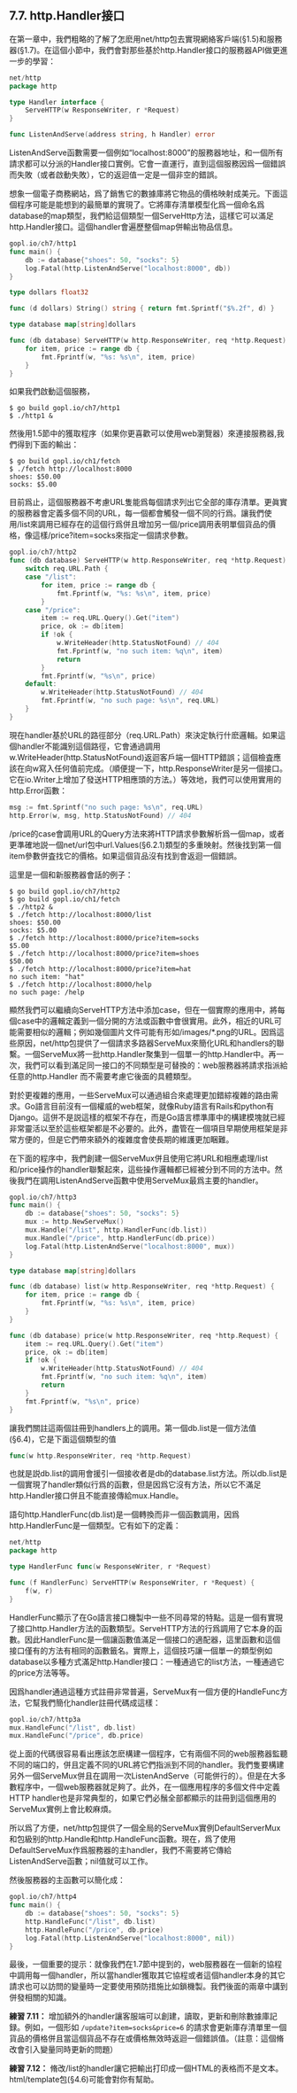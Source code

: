 ## 7.7. http.Handler接口

在第一章中，我們粗略的了解了怎麽用net/http包去實現網絡客戶端(§1.5)和服務器(§1.7)。在這個小節中，我們會對那些基於http.Handler接口的服務器API做更進一步的學習：

```go
net/http
package http

type Handler interface {
	ServeHTTP(w ResponseWriter, r *Request)
}

func ListenAndServe(address string, h Handler) error
```

ListenAndServe函數需要一個例如“localhost:8000”的服務器地址，和一個所有請求都可以分派的Handler接口實例。它會一直運行，直到這個服務因爲一個錯誤而失敗（或者啟動失敗），它的返迴值一定是一個非空的錯誤。

想象一個電子商務網站，爲了銷售它的數據庫將它物品的價格映射成美元。下面這個程序可能是能想到的最簡單的實現了。它將庫存清單模型化爲一個命名爲database的map類型，我們給這個類型一個ServeHttp方法，這樣它可以滿足http.Handler接口。這個handler會遍歷整個map併輸出物品信息。

```go
gopl.io/ch7/http1
func main() {
	db := database{"shoes": 50, "socks": 5}
	log.Fatal(http.ListenAndServe("localhost:8000", db))
}

type dollars float32

func (d dollars) String() string { return fmt.Sprintf("$%.2f", d) }

type database map[string]dollars

func (db database) ServeHTTP(w http.ResponseWriter, req *http.Request) {
	for item, price := range db {
		fmt.Fprintf(w, "%s: %s\n", item, price)
	}
}
```

如果我們啟動這個服務，

```
$ go build gopl.io/ch7/http1
$ ./http1 &
```

然後用1.5節中的獲取程序（如果你更喜歡可以使用web瀏覽器）來連接服務器,我們得到下面的輸出：

```
$ go build gopl.io/ch1/fetch
$ ./fetch http://localhost:8000
shoes: $50.00
socks: $5.00
```

目前爲止，這個服務器不考慮URL隻能爲每個請求列出它全部的庫存清單。更眞實的服務器會定義多個不同的URL，每一個都會觸發一個不同的行爲。讓我們使用/list來調用已經存在的這個行爲併且增加另一個/price調用表明單個貨品的價格，像這樣/price?item=socks來指定一個請求參數。

```go
gopl.io/ch7/http2
func (db database) ServeHTTP(w http.ResponseWriter, req *http.Request) {
	switch req.URL.Path {
	case "/list":
		for item, price := range db {
			fmt.Fprintf(w, "%s: %s\n", item, price)
		}
	case "/price":
		item := req.URL.Query().Get("item")
		price, ok := db[item]
		if !ok {
			w.WriteHeader(http.StatusNotFound) // 404
			fmt.Fprintf(w, "no such item: %q\n", item)
			return
		}
		fmt.Fprintf(w, "%s\n", price)
	default:
		w.WriteHeader(http.StatusNotFound) // 404
		fmt.Fprintf(w, "no such page: %s\n", req.URL)
	}
}
```

現在handler基於URL的路徑部分（req.URL.Path）來決定執行什麽邏輯。如果這個handler不能識别這個路徑，它會通過調用w.WriteHeader(http.StatusNotFound)返迴客戶端一個HTTP錯誤；這個檢査應該在向w寫入任何值前完成。（順便提一下，http.ResponseWriter是另一個接口。它在io.Writer上增加了發送HTTP相應頭的方法。）等效地，我們可以使用實用的http.Error函數：

```go
msg := fmt.Sprintf("no such page: %s\n", req.URL)
http.Error(w, msg, http.StatusNotFound) // 404
```

/price的case會調用URL的Query方法來將HTTP請求參數解析爲一個map，或者更準確地説一個net/url包中url.Values(§6.2.1)類型的多重映射。然後找到第一個item參數併査找它的價格。如果這個貨品沒有找到會返迴一個錯誤。

這里是一個和新服務器會話的例子：

```
$ go build gopl.io/ch7/http2
$ go build gopl.io/ch1/fetch
$ ./http2 &
$ ./fetch http://localhost:8000/list
shoes: $50.00
socks: $5.00
$ ./fetch http://localhost:8000/price?item=socks
$5.00
$ ./fetch http://localhost:8000/price?item=shoes
$50.00
$ ./fetch http://localhost:8000/price?item=hat
no such item: "hat"
$ ./fetch http://localhost:8000/help
no such page: /help
```

顯然我們可以繼續向ServeHTTP方法中添加case，但在一個實際的應用中，將每個case中的邏輯定義到一個分開的方法或函數中會很實用。此外，相近的URL可能需要相似的邏輯；例如幾個圖片文件可能有形如/images/\*.png的URL。因爲這些原因，net/http包提供了一個請求多路器ServeMux來簡化URL和handlers的聯繫。一個ServeMux將一批http.Handler聚集到一個單一的http.Handler中。再一次，我們可以看到滿足同一接口的不同類型是可替換的：web服務器將請求指派給任意的http.Handler
而不需要考慮它後面的具體類型。

對於更複雜的應用，一些ServeMux可以通過組合來處理更加錯綜複雜的路由需求。Go語言目前沒有一個權威的web框架，就像Ruby語言有Rails和python有Django。這併不是説這樣的框架不存在，而是Go語言標準庫中的構建模塊就已經非常靈活以至於這些框架都是不必要的。此外，盡管在一個項目早期使用框架是非常方便的，但是它們帶來額外的複雜度會使長期的維護更加睏難。

在下面的程序中，我們創建一個ServeMux併且使用它將URL和相應處理/list和/price操作的handler聯繫起來，這些操作邏輯都已經被分到不同的方法中。然後我門在調用ListenAndServe函數中使用ServeMux最爲主要的handler。

```go
gopl.io/ch7/http3
func main() {
	db := database{"shoes": 50, "socks": 5}
	mux := http.NewServeMux()
	mux.Handle("/list", http.HandlerFunc(db.list))
	mux.Handle("/price", http.HandlerFunc(db.price))
	log.Fatal(http.ListenAndServe("localhost:8000", mux))
}

type database map[string]dollars

func (db database) list(w http.ResponseWriter, req *http.Request) {
	for item, price := range db {
		fmt.Fprintf(w, "%s: %s\n", item, price)
	}
}

func (db database) price(w http.ResponseWriter, req *http.Request) {
	item := req.URL.Query().Get("item")
	price, ok := db[item]
	if !ok {
		w.WriteHeader(http.StatusNotFound) // 404
		fmt.Fprintf(w, "no such item: %q\n", item)
		return
	}
	fmt.Fprintf(w, "%s\n", price)
}
```

讓我們關註這兩個註冊到handlers上的調用。第一個db.list是一個方法值 (§6.4)，它是下面這個類型的值

```go
func(w http.ResponseWriter, req *http.Request)
```

也就是説db.list的調用會援引一個接收者是db的database.list方法。所以db.list是一個實現了handler類似行爲的函數，但是因爲它沒有方法，所以它不滿足http.Handler接口併且不能直接傳給mux.Handle。

語句http.HandlerFunc(db.list)是一個轉換而非一個函數調用，因爲http.HandlerFunc是一個類型。它有如下的定義：

```go
net/http
package http

type HandlerFunc func(w ResponseWriter, r *Request)

func (f HandlerFunc) ServeHTTP(w ResponseWriter, r *Request) {
	f(w, r)
}
```

HandlerFunc顯示了在Go語言接口機製中一些不同尋常的特點。這是一個有實現了接口http.Handler方法的函數類型。ServeHTTP方法的行爲調用了它本身的函數。因此HandlerFunc是一個讓函數值滿足一個接口的適配器，這里函數和這個接口僅有的方法有相同的函數籤名。實際上，這個技巧讓一個單一的類型例如database以多種方式滿足http.Handler接口：一種通過它的list方法，一種通過它的price方法等等。

因爲handler通過這種方式註冊非常普遍，ServeMux有一個方便的HandleFunc方法，它幫我們簡化handler註冊代碼成這樣：

```go
gopl.io/ch7/http3a
mux.HandleFunc("/list", db.list)
mux.HandleFunc("/price", db.price)
```

從上面的代碼很容易看出應該怎麽構建一個程序，它有兩個不同的web服務器監聽不同的端口的，併且定義不同的URL將它們指派到不同的handler。我們隻要構建另外一個ServeMux併且在調用一次ListenAndServe（可能併行的）。但是在大多數程序中，一個web服務器就足夠了。此外，在一個應用程序的多個文件中定義HTTP handler也是非常典型的，如果它們必鬚全部都顯示的註冊到這個應用的ServeMux實例上會比較麻煩。

所以爲了方便，net/http包提供了一個全局的ServeMux實例DefaultServerMux和包級别的http.Handle和http.HandleFunc函數。現在，爲了使用DefaultServeMux作爲服務器的主handler，我們不需要將它傳給ListenAndServe函數；nil值就可以工作。

然後服務器的主函數可以簡化成：

```go
gopl.io/ch7/http4
func main() {
	db := database{"shoes": 50, "socks": 5}
	http.HandleFunc("/list", db.list)
	http.HandleFunc("/price", db.price)
	log.Fatal(http.ListenAndServe("localhost:8000", nil))
}
```

最後，一個重要的提示：就像我們在1.7節中提到的，web服務器在一個新的協程中調用每一個handler，所以當handler獲取其它協程或者這個handler本身的其它請求也可以訪問的變量時一定要使用預防措施比如鎖機製。我們後面的兩章中講到併發相關的知識。

**練習 7.11：** 增加額外的handler讓客服端可以創建，讀取，更新和刪除數據庫記録。例如，一個形如 `/update?item=socks&price=6` 的請求會更新庫存清單里一個貨品的價格併且當這個貨品不存在或價格無效時返迴一個錯誤值。（註意：這個脩改會引入變量同時更新的問題）

**練習 7.12：** 脩改/list的handler讓它把輸出打印成一個HTML的表格而不是文本。html/template包(§4.6)可能會對你有幫助。
